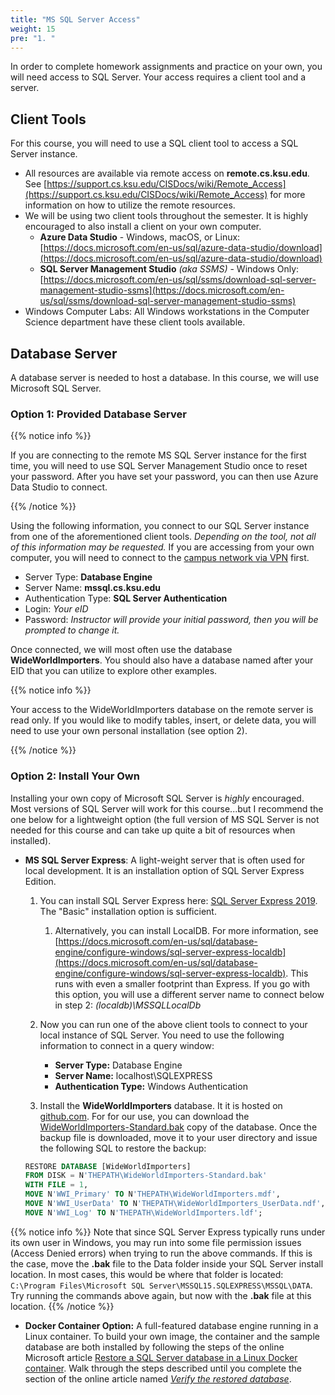 ```yaml
---
title: "MS SQL Server Access"
weight: 15
pre: "1. "
---
```


In order to complete homework assignments and practice on your own,  you will need access to SQL Server. Your access requires a client tool and a server.

## Client Tools

For this course, you will need to use a SQL client tool to access a SQL Server instance.

- All resources are available via remote access on **remote.cs.ksu.edu**.  See [https://support.cs.ksu.edu/CISDocs/wiki/Remote_Access](https://support.cs.ksu.edu/CISDocs/wiki/Remote_Access) for more information on how to utilize the remote resources.
- We will be using two client tools throughout the semester. It is highly encouraged to also install a client on your own computer.
  - **Azure Data Studio** - Windows, macOS, or Linux: [https://docs.microsoft.com/en-us/sql/azure-data-studio/download](https://docs.microsoft.com/en-us/sql/azure-data-studio/download)
  - **SQL Server Management Studio** *(aka SSMS)* - Windows Only: [https://docs.microsoft.com/en-us/sql/ssms/download-sql-server-management-studio-ssms](https://docs.microsoft.com/en-us/sql/ssms/download-sql-server-management-studio-ssms)
- Windows Computer Labs: All Windows workstations in the Computer Science department have these client tools available.

## Database Server

A database server is needed to host a database. In this course, we will use Microsoft SQL Server.

### Option 1: Provided Database Server

{{% notice info %}}

If you are connecting to the remote MS SQL Server instance for the first time, you will need to use SQL Server Management Studio once to reset your password.  After you have set your password, you can then use Azure Data Studio to connect.

{{% /notice %}}

Using the following information, you connect to our SQL Server instance from one of the aforementioned client tools. *Depending on the tool, not all of this information may be requested.* If you are accessing from your own computer, you will need to connect to the [campus network via VPN](https://www.k-state.edu/it/security/secure-data/vpn/) first.

- Server Type: **Database Engine**
- Server Name: **mssql.cs.ksu.edu**
- Authentication Type: **SQL Server Authentication**
- Login: *Your eID*
- Password: *Instructor will provide your initial password, then you will be prompted to change it.*

Once connected, we will most often use the database **WideWorldImporters**.  You should also have a database named after your EID that you can utilize to explore other examples.  

{{% notice info %}}

Your access to the WideWorldImporters database on the remote server is read only.  If you would like to modify tables, insert, or delete data, you will need to use your own personal installation (see option 2).

{{% /notice %}}

### Option 2: Install Your Own

Installing your own copy of Microsoft SQL Server is *highly* encouraged. Most versions of SQL Server will work for this  course...but I recommend the one below for a lightweight option (the full version of MS SQL Server is not needed for this course and can take up quite a bit of resources when installed).  

- **MS SQL Server Express**: A light-weight server that is often used for local development. It is an installation option of SQL Server Express Edition. 

  1. You can install SQL Server Express here: [SQL Server Express 2019](https://go.microsoft.com/fwlink/?LinkID=866658).  The "Basic" installation option is sufficient.

     1. Alternatively, you can install LocalDB. For more information, see [https://docs.microsoft.com/en-us/sql/database-engine/configure-windows/sql-server-express-localdb](https://docs.microsoft.com/en-us/sql/database-engine/configure-windows/sql-server-express-localdb).  This runs with even a smaller footprint than Express.  If you go with this option, you will use a different server name to connect below in step 2: *(localdb)\MSSQLLocalDb*

  2. Now you can run one of the above client tools to connect to your local instance of SQL Server. You need to use the following  information to connect in a query window:

        - **Server Type:** Database Engine
        - **Server Name:** localhost\SQLEXPRESS
        - **Authentication Type:** Windows Authentication
  
  3. Install the **WideWorldImporters** database. It it is hosted on [github.com](https://github.com/Microsoft/sql-server-samples/tree/master/samples/databases/wide-world-importers). For for our use, you can download the [WideWorldImporters-Standard.bak](https://github.com/Microsoft/sql-server-samples/releases/download/wide-world-importers-v1.0/WideWorldImporters-Standard.bak) copy of the database. Once the backup file is downloaded, move it to  your user directory and issue the following SQL to restore the backup:

    ```sql
    RESTORE DATABASE [WideWorldImporters]
    FROM DISK = N'THEPATH\WideWorldImporters-Standard.bak'
    WITH FILE = 1,
    MOVE N'WWI_Primary' TO N'THEPATH\WideWorldImporters.mdf',
    MOVE N'WWI_UserData' TO N'THEPATH\WideWorldImporters_UserData.ndf',
    MOVE N'WWI_Log' TO N'THEPATH\WideWorldImporters.ldf';
    ```
  
{{% notice info %}}
Note that since SQL Server Express typically runs under its own user in Windows, you may run into some file permission issues (Access Denied errors) when trying to run the above commands.  If this is the case, move the **.bak** file to the Data folder inside your SQL Server install location.  In most cases, this would be where that folder is located: `C:\Program Files\Microsoft SQL Server\MSSQL15.SQLEXPRESS\MSSQL\DATA`.  Try running the commands above again, but now with the **.bak** file at this location.
{{% /notice %}}

- **Docker Container Option:** A full-featured database engine running in a Linux container.
  To build your own image, the container and the sample database are both  installed by following the steps of the online Microsoft article [Restore a SQL Server database in a Linux Docker container](https://docs.microsoft.com/en-us/sql/linux/tutorial-restore-backup-in-sql-server-container?view=sql-server-2017). Walk through the steps described until you complete the section of the online article named [*Verify the restored database*](https://docs.microsoft.com/en-us/sql/linux/tutorial-restore-backup-in-sql-server-container?view=sql-server-2017#verify-the-restored-database).